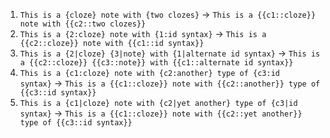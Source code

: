 1.  `This is a {cloze} note with {two clozes}` -> `This is a {{c1::cloze}} note with {{c2::two clozes}}`
2.  `This is a {2:cloze} note with {1:id syntax}` -> `This is a {{c2::cloze}} note with {{c1::id syntax}}`
3.  `This is a {2|cloze} {3|note} with {1|alternate id syntax}` -> `This is a {{c2::cloze}} {{c3::note}} with {{c1::alternate id syntax}}`
4.  `This is a {c1:cloze} note with {c2:another} type of {c3:id syntax}` -> `This is a {{c1::cloze}} note with {{c2::another}} type of {{c3::id syntax}}`
5.  `This is a {c1|cloze} note with {c2|yet another} type of {c3|id syntax}` -> `This is a {{c1::cloze}} note with {{c2::yet another}} type of {{c3::id syntax}}`
